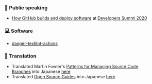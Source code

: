 ### :mega: Public speaking

 - [How GitHub builds and deploy software](https://speakerdeck.com/yuichielectric/how-github-builds-and-deploy-software) at [Developers Summi 2020](https://event.shoeisha.jp/devsumi/20200213/session/2340/)
 
### :computer: Software
 - [danger-textlint-actions](https://github.com/yuichielectric/danger-textlint-actions)

### :green_book: Translation

 - Translated Martin Fowler's [Patterns for Managing Source Code Branches](https://martinfowler.com/articles/branching-patterns.html) into Japanese [here](https://bliki-ja.github.io/PatternsForManagingSourceCodeBranches/)
 - Translated [Open Source Guides](https://opensource.guide/) into Japanese [here](https://opensource.guide/ja/)
